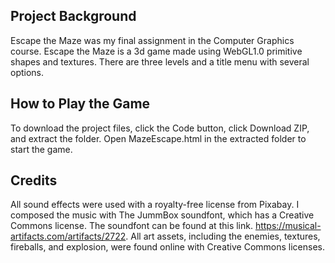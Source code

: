 ## Project Background
Escape the Maze was my final assignment in the Computer Graphics course. 
Escape the Maze is a 3d game made using WebGL1.0 primitive shapes and textures.
There are three levels and a title menu with several options.

## How to Play the Game
To download the project files, click the Code button, click Download ZIP, and extract the folder.
Open MazeEscape.html in the extracted folder to start the game.

## Credits
All sound effects were used with a royalty-free license from Pixabay.
I composed the music with The JummBox soundfont, which has a Creative Commons license.
The soundfont can be found at this link. https://musical-artifacts.com/artifacts/2722.
All art assets, including the enemies, textures, fireballs, and explosion, were found online with Creative Commons licenses.
